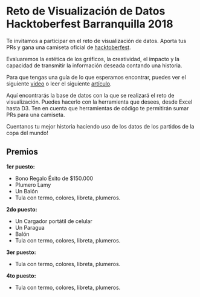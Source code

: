 # Reto de Visualización de Datos Hacktoberfest Barranquilla 2018
Te invitamos a participar en el reto de visualización de datos. Aporta tus PRs y gana una camiseta oficial de [hacktoberfest](https://hacktoberfest.digitalocean.com/).

Evaluaremos la estética de los gráficos, la creatividad, el impacto y la capacidad de transmitir la información deseada contando una historia.

Para que tengas una guía de lo que esperamos encontrar, puedes ver el siguiente [video](https://youtu.be/8EMW7io4rSI) o leer el siguiente [artículo](https://vizard.co/storytelling-with-data/).

Aquí encontrarás la base de datos con la que se realizará el reto de visualización. Puedes hacerlo con la herramienta que desees, desde Excel hasta D3. Ten en cuenta que herramientas de código te permitirán sumar PRs para una camiseta.

Cuentanos tu mejor historia haciendo uso de los datos de los partidos de la copa del mundo!

## Premios
**1er puesto:**
* Bono Regalo Éxito de $150.000
* Plumero Lamy
* Un Balón
* Tula con termo, colores, libreta, plumeros.

**2do puesto:**
* Un Cargador portátil de celular
* Un Paragua
* Balón
* Tula con termo, colores, libreta, plumeros.

**3er puesto:**
* Tula con termo, colores, libreta, plumeros.

**4to puesto:**
* Tula con termo, colores, libreta, plumeros.
